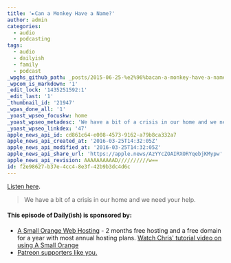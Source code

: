```yaml
---
title: '►Can a Monkey Have a Name?'
author: admin
categories:
  - audio
  - podcasting
tags:
  - audio
  - dailyish
  - family
  - podcast
_wpghs_github_path: _posts/2015-06-25-%e2%96%bacan-a-monkey-have-a-name.md
_wpcom_is_markdown: '1'
_edit_lock: '1435251592:1'
_edit_last: '1'
_thumbnail_id: '21947'
_wpas_done_all: '1'
_yoast_wpseo_focuskw: home
_yoast_wpseo_metadesc: 'We have a bit of a crisis in our home and we need your help.'
_yoast_wpseo_linkdex: '47'
apple_news_api_id: cd861c64-e008-4573-9162-a79b8ca332a7
apple_news_api_created_at: '2016-03-25T14:32:05Z'
apple_news_api_modified_at: '2016-03-25T14:32:05Z'
apple_news_api_share_url: 'https://apple.news/AzYYcZOAIRXORYqebjKMypw'
apple_news_api_revision: AAAAAAAAAAD//////////w==
id: f2e98627-b37e-4cc4-8e3f-42b9b3dc4d6c
---
```

<p><a href="http://goodstuff.fm/dailyish/106">Listen here</a>.</p>
<blockquote><p>
  We have a bit of a crisis in our home and we need your help.
</p></blockquote>
<h4>This episode of Daily(ish) is sponsored by:</h4>
<ul>
<li><a href="http://ift.tt/1CsQlrL">A Small Orange Web Hosting</a> - 2 months free hosting and a free domain for a year with most annual hosting plans. <a href="https://www.youtube.com/watch?v=_dQr69-dkbU">Watch Chris&#39; tutorial video on using A Small Orange</a>
<li><a href="http://www.patreon.com/ichris">Patreon supporters like you.</a></li>
</ul>
